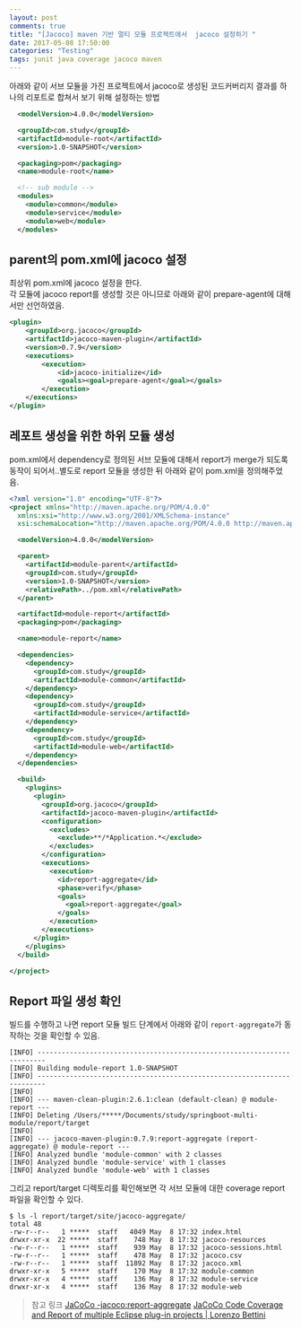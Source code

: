 ```yaml
---
layout: post
comments: true
title: "[Jacoco] maven 기반 멀티 모듈 프로젝트에서  jacoco 설정하기 "
date: 2017-05-08 17:50:00
categories: "Testing"
tags: junit java coverage jacoco maven
---
```


아래와 같이 서브 모듈을 가진 프로젝트에서 jacoco로 생성된 코드커버리지 결과를 하나의 리포트로 합쳐서 보기 위해 설정하는 방법
```xml
  <modelVersion>4.0.0</modelVersion>

  <groupId>com.study</groupId>
  <artifactId>module-root</artifactId>
  <version>1.0-SNAPSHOT</version>

  <packaging>pom</packaging>
  <name>module-root</name>

  <!-- sub module -->
  <modules>
    <module>common</module>
    <module>service</module>
    <module>web</module>
  </modules>
```

## parent의 pom.xml에 jacoco 설정
최상위 pom.xml에 jacoco 설정을 한다. <br/>
각 모듈에 jacoco report를 생성할 것은 아니므로 아래와 같이 prepare-agent에 대해서만 선언하였음.
```xml
<plugin>
    <groupId>org.jacoco</groupId>
    <artifactId>jacoco-maven-plugin</artifactId>
    <version>0.7.9</version>
    <executions>
        <execution>
            <id>jacoco-initialize</id>
            <goals><goal>prepare-agent</goal></goals>
        </execution>
    </executions>
</plugin>
```

## 레포트 생성을 위한 하위 모듈 생성
pom.xml에서 dependency로 정의된 서브 모듈에 대해서 report가 merge가 되도록 동작이 되어서..별도로 report 모듈을 생성한 뒤 아래와 같이 pom.xml을 정의해주었음.
```xml
<?xml version="1.0" encoding="UTF-8"?>
<project xmlns="http://maven.apache.org/POM/4.0.0"
  xmlns:xsi="http://www.w3.org/2001/XMLSchema-instance"
  xsi:schemaLocation="http://maven.apache.org/POM/4.0.0 http://maven.apache.org/xsd/maven-4.0.0.xsd">

  <modelVersion>4.0.0</modelVersion>

  <parent>
    <artifactId>module-parent</artifactId>
    <groupId>com.study</groupId>
    <version>1.0-SNAPSHOT</version>
    <relativePath>../pom.xml</relativePath>
  </parent>

  <artifactId>module-report</artifactId>
  <packaging>pom</packaging>

  <name>module-report</name>

  <dependencies>
    <dependency>
      <groupId>com.study</groupId>
      <artifactId>module-common</artifactId>
    </dependency>
    <dependency>
      <groupId>com.study</groupId>
      <artifactId>module-service</artifactId>
    </dependency>
    <dependency>
      <groupId>com.study</groupId>
      <artifactId>module-web</artifactId>
    </dependency>
  </dependencies>

  <build>
    <plugins>
      <plugin>
        <groupId>org.jacoco</groupId>
        <artifactId>jacoco-maven-plugin</artifactId>
        <configuration>
          <excludes>
            <exclude>**/*Application.*</exclude>
          </excludes>
        </configuration>
        <executions>
          <execution>
            <id>report-aggregate</id>
            <phase>verify</phase>
            <goals>
              <goal>report-aggregate</goal>
            </goals>
          </execution>
        </executions>
      </plugin>
    </plugins>
  </build>

</project>
```

## Report 파일 생성 확인
빌드를 수행하고 나면 report 모듈 빌드 단계에서 아래와 같이 `report-aggregate`가 동작하는 것을 확인할 수 있음.
```
[INFO] ------------------------------------------------------------------------
[INFO] Building module-report 1.0-SNAPSHOT
[INFO] ------------------------------------------------------------------------
[INFO] 
[INFO] --- maven-clean-plugin:2.6.1:clean (default-clean) @ module-report ---
[INFO] Deleting /Users/*****/Documents/study/springboot-multi-module/report/target
[INFO] 
[INFO] --- jacoco-maven-plugin:0.7.9:report-aggregate (report-aggregate) @ module-report ---
[INFO] Analyzed bundle 'module-common' with 2 classes
[INFO] Analyzed bundle 'module-service' with 1 classes
[INFO] Analyzed bundle 'module-web' with 1 classes
```

그리고 report/target 디렉토리를 확인해보면 각 서브 모듈에 대한 coverage report 파일을 확인할 수 있다.
```
$ ls -l report/target/site/jacoco-aggregate/
total 48
-rw-r--r--   1 *****  staff   4049 May  8 17:32 index.html
drwxr-xr-x  22 *****  staff    748 May  8 17:32 jacoco-resources
-rw-r--r--   1 *****  staff    939 May  8 17:32 jacoco-sessions.html
-rw-r--r--   1 *****  staff    478 May  8 17:32 jacoco.csv
-rw-r--r--   1 *****  staff  11892 May  8 17:32 jacoco.xml
drwxr-xr-x   5 *****  staff    170 May  8 17:32 module-common
drwxr-xr-x   4 *****  staff    136 May  8 17:32 module-service
drwxr-xr-x   4 *****  staff    136 May  8 17:32 module-web
```

> 참고 링크 
> [JaCoCo -jacoco:report-aggregate](http://www.eclemma.org/jacoco/trunk/doc/report-aggregate-mojo.html)
> [JaCoCo Code Coverage and Report of multiple Eclipse plug-in projects | Lorenzo Bettini](http://www.lorenzobettini.it/2017/02/jacoco-code-coverage-and-report-of-multiple-eclipse-plug-in-projects/)
> 

